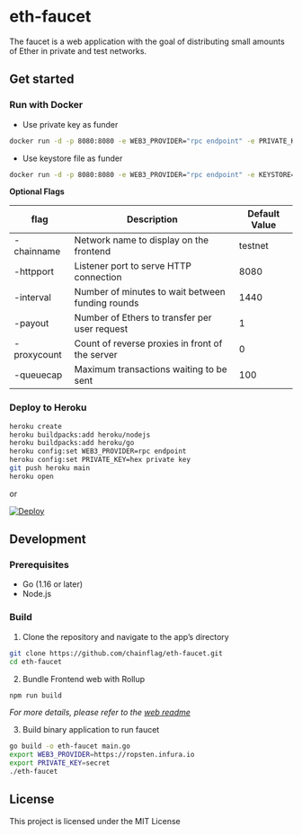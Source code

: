 # eth-faucet
The faucet is a web application with the goal of distributing small amounts of Ether in private and test networks.

## Get started

### Run with Docker

* Use private key as funder
```bash
docker run -d -p 8080:8080 -e WEB3_PROVIDER="rpc endpoint" -e PRIVATE_KEY="hex private key" chainflag/eth-faucet -httpport 8080
```

* Use keystore file as funder
```bash
docker run -d -p 8080:8080 -e WEB3_PROVIDER="rpc endpoint" -e KEYSTORE="keystore path" -e PASSWORD="keystore pass" -v `pwd`/keystore:/app/keystore chainflag/eth-faucet -httpport 8080
```

**Optional Flags**

| flag        | Description                                      | Default Value
| ----------- | ------------------------------------------------ | -------------
| -chainname  | Network name to display on the frontend          | testnet
| -httpport   | Listener port to serve HTTP connection           | 8080
| -interval   | Number of minutes to wait between funding rounds | 1440
| -payout     | Number of Ethers to transfer per user request    | 1
| -proxycount | Count of reverse proxies in front of the server  | 0
| -queuecap   | Maximum transactions waiting to be sent          | 100

### Deploy to Heroku

```bash
heroku create
heroku buildpacks:add heroku/nodejs
heroku buildpacks:add heroku/go
heroku config:set WEB3_PROVIDER=rpc endpoint
heroku config:set PRIVATE_KEY=hex private key
git push heroku main
heroku open
```

or

[![Deploy](https://www.herokucdn.com/deploy/button.png)](https://heroku.com/deploy)

## Development

### Prerequisites

* Go (1.16 or later)
* Node.js

### Build

1. Clone the repository and navigate to the app’s directory
```bash
git clone https://github.com/chainflag/eth-faucet.git
cd eth-faucet
```

2. Bundle Frontend web with Rollup
```bash
npm run build
```
_For more details, please refer to the [web readme](https://github.com/chainflag/eth-faucet/blob/main/web/README.md)_  

3. Build binary application to run faucet
```bash
go build -o eth-faucet main.go
export WEB3_PROVIDER=https://ropsten.infura.io
export PRIVATE_KEY=secret
./eth-faucet
```

## License

This project is licensed under the MIT License
